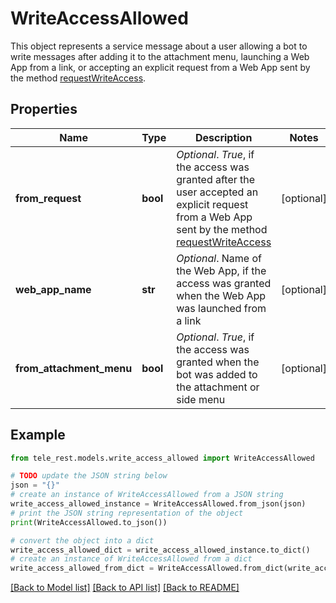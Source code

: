 # WriteAccessAllowed

This object represents a service message about a user allowing a bot to write messages after adding it to the attachment menu, launching a Web App from a link, or accepting an explicit request from a Web App sent by the method [requestWriteAccess](https://core.telegram.org/bots/webapps#initializing-mini-apps).

## Properties

Name | Type | Description | Notes
------------ | ------------- | ------------- | -------------
**from_request** | **bool** | *Optional*. *True*, if the access was granted after the user accepted an explicit request from a Web App sent by the method [requestWriteAccess](https://core.telegram.org/bots/webapps#initializing-mini-apps) | [optional] 
**web_app_name** | **str** | *Optional*. Name of the Web App, if the access was granted when the Web App was launched from a link | [optional] 
**from_attachment_menu** | **bool** | *Optional*. *True*, if the access was granted when the bot was added to the attachment or side menu | [optional] 

## Example

```python
from tele_rest.models.write_access_allowed import WriteAccessAllowed

# TODO update the JSON string below
json = "{}"
# create an instance of WriteAccessAllowed from a JSON string
write_access_allowed_instance = WriteAccessAllowed.from_json(json)
# print the JSON string representation of the object
print(WriteAccessAllowed.to_json())

# convert the object into a dict
write_access_allowed_dict = write_access_allowed_instance.to_dict()
# create an instance of WriteAccessAllowed from a dict
write_access_allowed_from_dict = WriteAccessAllowed.from_dict(write_access_allowed_dict)
```
[[Back to Model list]](../README.md#documentation-for-models) [[Back to API list]](../README.md#documentation-for-api-endpoints) [[Back to README]](../README.md)


